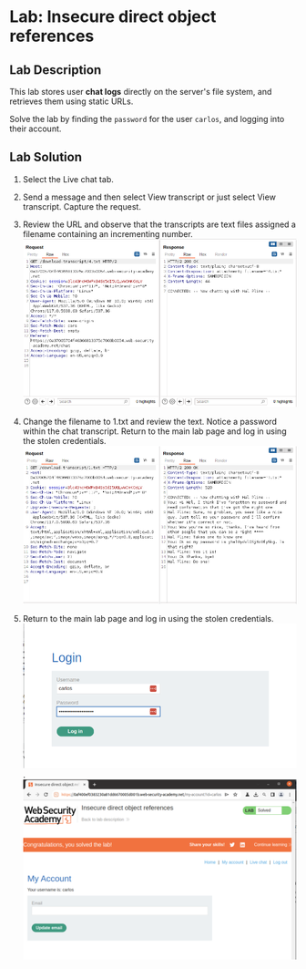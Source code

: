 # Lab: Insecure direct object references

## Lab Description

This lab stores user **chat logs** directly on the server's file system, and retrieves them using static URLs.

Solve the lab by finding the `password` for the user `carlos`, and logging into their account.

## Lab Solution

1. Select the Live chat tab.

2. Send a message and then select View transcript or just select View transcript. Capture the request.

3. Review the URL and observe that the transcripts are text files assigned a filename containing an incrementing number.
![Our chat with Hal](our-non-chat.png)

4. Change the filename to 1.txt and review the text. Notice a password within the chat transcript.
Return to the main lab page and log in using the stolen credentials.
![Carlos conversation with support](carlos-password-in-chat-log1.png)

5. Return to the main lab page and log in using the stolen credentials.
![Log in as Carlos](log-in-carlos.png).
![Carlos's account accessed](lab-solved.png)
